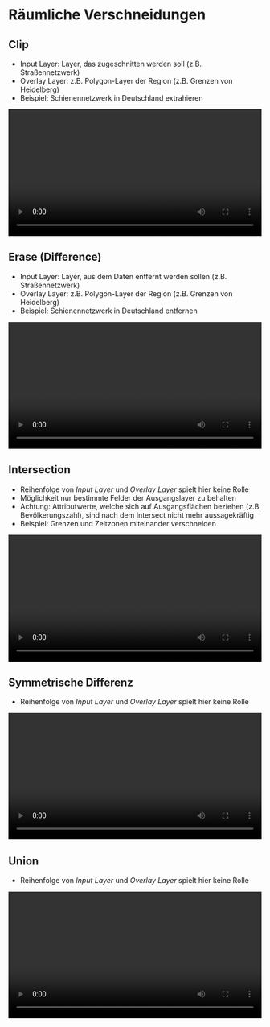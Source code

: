 # Räumliche Verschneidungen

## Clip
* Input Layer: Layer, das zugeschnitten werden soll (z.B. Straßennetzwerk)
* Overlay Layer: z.B. Polygon-Layer der Region (z.B. Grenzen von Heidelberg)
* Beispiel: Schienennetzwerk in Deutschland extrahieren

<video width="100%" controls src="https://courses.gistools.geog.uni-heidelberg.de/giscience/qgis-book/-/raw/main/uploads/QGIS/videos/qgis_clip.mp4"></video>

## Erase (Difference)
* Input Layer: Layer, aus dem Daten entfernt werden sollen (z.B. Straßennetzwerk)
* Overlay Layer: z.B. Polygon-Layer der Region (z.B. Grenzen von Heidelberg)
* Beispiel: Schienennetzwerk in Deutschland entfernen

<video width="100%" controls src="https://courses.gistools.geog.uni-heidelberg.de/giscience/qgis-book/-/raw/main/uploads/QGIS/videos/qgis_difference.mp4"></video>

## Intersection
* Reihenfolge von *Input Layer* und *Overlay Layer* spielt hier keine Rolle
* Möglichkeit nur bestimmte Felder der Ausgangslayer zu behalten
* Achtung: Attributwerte, welche sich auf Ausgangsflächen beziehen (z.B. Bevölkerungszahl), sind nach dem Intersect nicht mehr aussagekräftig
* Beispiel: Grenzen und Zeitzonen miteinander verschneiden

<video width="100%" controls src="https://courses.gistools.geog.uni-heidelberg.de/giscience/qgis-book/-/raw/main/uploads/QGIS/videos/qgis_intersect.mp4"></video>

## Symmetrische Differenz
* Reihenfolge von *Input Layer* und *Overlay Layer* spielt hier keine Rolle

<video width="100%" controls src="https://courses.gistools.geog.uni-heidelberg.de/giscience/qgis-book/-/raw/main/uploads/QGIS/videos/qgis_symmetrical_difference.mp4"></video>

## Union
* Reihenfolge von *Input Layer* und *Overlay Layer* spielt hier keine Rolle

<video width="100%" controls src="https://courses.gistools.geog.uni-heidelberg.de/giscience/qgis-book/-/raw/main/uploads/QGIS/videos/qgis_union.mp4"></video>
